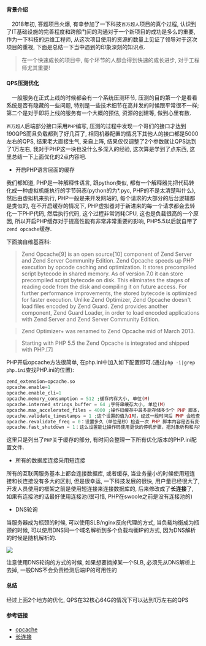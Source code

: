 #### 背景介绍

&emsp;2018年初, 答题项目火爆, 有幸参加了一下科技`百万超人`项目的真个过程, 认识到了IT基础设施的完善程度和跨部门间的沟通对于一个新项目的成功是多么的重要, 作为一下科技的运维工程师, 从这次项目使用的资源的数量上见证了领导对于这次项目的重视, 下面是总结一下当中遇到的印象深刻的知识点.

> 在一个快速成长的项目中, 每个环节的人都会得到快速的成长进步, 对于工程师尤其重要!

#### QPS压测优化

&emsp;一般服务在正式上线的时候都会有一个系统压测环节, 压测的目的第一个是看看系统是否有隐藏的一些问题, 特别是一些技术细节在高并发的时候跟平常很不一样; 第二个是对于即将上线的服务有一个大概的预估, 资源的创建等, 做到心里有数.

`百万超人`后端部分接口采用`PHP`编写, 压测的过程中发现一个哥们的接口才达到190QPS而且负载都到了好几百了, 相同机器配置的情况下其他人的接口都是5000左右的QPS, 结果老大直接生气, 亲自上阵, 结果仅仅调整了2个参数就让QPS达到了1万左右, 我对于PHP这一块也没什么多深入的经验, 这次算是学到了点东西, 这里总结一下上面优化的2点内容吧.

* 开启PHP语言层面的缓存

我们都知道, PHP是一种解释性语言, 跟python类似, 都有一个解释器先把代码转化成一种虚拟机能执行的字节码态(python的为*.pyc, PHP的不是太清楚叫什么), 然后由虚拟机来执行, PHP一般是来开发网站的, 每个请求的大部分的后台逻辑都是类似的, 在不开启缓存的情况下, PHP虚拟器对于新进来的每一个请求都会去转化一下PHP代码, 然后执行代码, 这个过程非常消耗CPU, 这也是负载很高的一个原因, 所以开启PHP缓存对于提高性能有非常非常重要的影响, PHP5.5以后就自带了`zend opcache`缓存.

下面摘自维基百科:

> Zend Opcache[9] is an open source[10] component of Zend Server and Zend Server Community Edition. Zend Opcache speeds up PHP execution by opcode caching and optimization. It stores precompiled script bytecode in shared memory. As of version 7.0 it can store precompiled script bytecode on disk. This eliminates the stages of reading code from the disk and compiling it on future access. For further performance improvements, the stored bytecode is optimized for faster execution. Unlike Zend Optimizer, Zend Opcache doesn't load files encoded by Zend Guard. Zend provides another component, Zend Guard Loader, in order to load encoded applications with Zend Server and Zend Server Community Edition.

> Zend Optimizer+ was renamed to Zend Opcache mid of March 2013.

> Starting with PHP 5.5 the Zend Opcache is integrated and shipped with PHP.[7]


PHP开启opcache方法很简单, 在php.ini中加入如下配置即可.(通过`php -i|grep php.ini`查找PHP.ini的位置):

```php
zend_extension=opcache.so
opcache.enable=1
opcache.enable_cli=1
opcache.memory_consumption = 512 ;缓存内存大小, 单位(M)
opcache.interned_strings_buffer = 64 ;字符串缓存大小, 单位(M)
opcache.max_accelerated_files = 4000 ;操作码缓存中最多能存储多少个 PHP 脚本，这个值的区间是 2000 到 100000 之间，这个值一定要比 PHP 应用中的文件数大。
opcache.validate_timestamps = 1 ;这个设置的值为1时，经过一段时间后 PHP 会检查 PHP 脚本的内容是否有变化，检查的时间间隔由 opcache.revalidate_freq 设置指定。如果这个设置的值为0，PHP 不会检查 PHP 脚本的内容是否有变化，我们必须自己动手清除缓存的操作码。建议在开发环境中设置为1，生产环境中设置为0。
opcache.revalidate_freq = 0：设置多久（单位是秒）检查一次 PHP 脚本内容是否有变化。设置为0秒的含义是仅当opcache.validate_timestamps 设置为1时，才会在每次请求时都重新验证 PHP 文件，因此，在开发环境中每次都会重新验证 PHP 文件，在生产环境中则不验证。
opcache.fast_shutdown = 1：这么设置能让操作码使用更快的停机步骤，把对象析构和内存释放交给 Zend Engine 的内存管理器完成。

```

这里只是列出了`PHP`关于缓存的部分, 有时间会整理一下所有优化版本的PHP.ini配置文件.


* 所有的数据库连接采用短连接

所有的互联网服务基本上都会连接数据库, 或者缓存, 当业务量小的时候使用短连接和长连接没有多大的区别, 但是很幸运, 一下科技发展的很快, 用户量已经很大了, 开发人员使用的框架之前是使用短连接来连接数据库的, 后来修改成了**长连接**了, 如果有连接池的话最好使用连接池(很可惜, PHP在swoole之前是没有连接池的)

* DNS轮询

当服务器成为瓶颈的时候, 可以使用SLB/nginx反向代理的方式, 当负载均衡成为瓶颈的时候, 可以使用DNS同一个域名解析到多个负载均衡IP的方式, 因为DNS解析的时候是随机解析的.

![](https://user-images.githubusercontent.com/7486508/35182353-067282f0-fe0e-11e7-9af4-f03ab7a15773.png)

注意使用DNS轮询的方式的时候, 如果想要摘掉某一个SLB, 必须先从DNS解析上去掉, 一般DNS不会负责检测后端IP的可用性的

#### 总结

经过上面2个地方的优化, QPS在32核心64G的情况下可以达到1万左右的QPS



#### 参考链接

* [opcache](http://laravelacademy.org/post/4396.html)
* [长连接](http://www.ywnds.com/?p=9801)